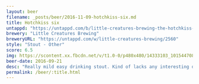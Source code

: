 ```yaml
---
layout: beer
filename: _posts/beer/2016-11-09-hotchkiss-six.md
title: Hotchkiss six
untappd: "https://untappd.com/b/little-creatures-brewing-the-hotchkiss-six/1487834"
brewery: "Little Creatures Brewing"
breweryURL: "https://untappd.com/w/little-creatures-brewing/2560"
style: "Stout - Other"
score: 6.5
img: https://scontent.xx.fbcdn.net/v/t1.0-0/p480x480/14333103_10154470826493745_1969706286448885118_n.jpg?oh=2dab6d5ca4509653d06e9fcbca965592&oe=59029D96
beer-date: 2016-09-21
desc: "Really mild easy drinking stout. Kind of lacks any interesting depth of flavour"
permalink: /beer/:title.html
---
```

